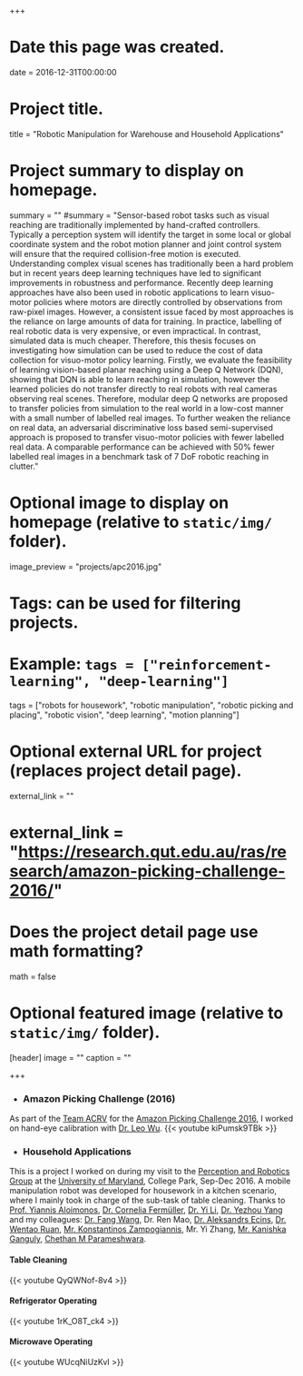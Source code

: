 +++
# Date this page was created.
date = 2016-12-31T00:00:00

# Project title.
title = "Robotic Manipulation for Warehouse and Household Applications"

# Project summary to display on homepage.
summary = ""
#summary = "Sensor-based robot tasks such as visual reaching are traditionally implemented by hand-crafted controllers. Typically a perception system will identify the target in some local or global coordinate system and the robot motion planner and joint control system will ensure that the required collision-free motion is executed. Understanding complex visual scenes has traditionally been a hard problem but in recent years deep learning techniques have led to significant improvements in robustness and performance. Recently deep learning approaches have also been used in robotic applications to learn visuo-motor policies where motors are directly controlled by observations from raw-pixel images. However, a consistent issue faced by most approaches is the reliance on large amounts of data for training. In practice, labelling of real robotic data is very expensive, or even impractical. In contrast, simulated data is much cheaper. Therefore, this thesis focuses on investigating how simulation can be used to reduce the cost of data collection for visuo-motor policy learning. Firstly, we evaluate the feasibility of learning vision-based planar reaching using a Deep Q Network (DQN), showing that DQN is able to learn reaching in simulation, however the learned policies do not transfer directly to real robots with real cameras observing real scenes. Therefore, modular deep Q networks are proposed to transfer policies from simulation to the real world in a low-cost manner with a small number of labelled real images. To further weaken the reliance on real data, an adversarial discriminative loss based semi-supervised approach is proposed to transfer visuo-motor policies with fewer labelled real data. A comparable performance can be achieved with 50% fewer labelled real images in a benchmark task of 7 DoF robotic reaching in clutter."

# Optional image to display on homepage (relative to `static/img/` folder).
image_preview = "projects/apc2016.jpg"

# Tags: can be used for filtering projects.
# Example: `tags = ["reinforcement-learning", "deep-learning"]`
tags = ["robots for housework", "robotic manipulation", "robotic picking and placing", "robotic vision", "deep learning", "motion planning"]

# Optional external URL for project (replaces project detail page).
external_link = ""
# external_link = "https://research.qut.edu.au/ras/research/amazon-picking-challenge-2016/"

# Does the project detail page use math formatting?
math = false

# Optional featured image (relative to `static/img/` folder).
[header]
image = ""
caption = ""

+++

- ### **Amazon Picking Challenge (2016)**
As part of the [Team ACRV](https://research.qut.edu.au/ras/research/amazon-picking-challenge-2016/) for the [Amazon Picking Challenge 2016](http://pwurman.org/amazonpickingchallenge/results.shtml), I worked on hand-eye calibration with [Dr. Leo Wu](https://sites.google.com/site/wuliaothu/home).
{{< youtube kiPumsk9TBk >}}

- ### **Household Applications**
This is a project I worked on during my visit to the [Perception and Robotics Group](http://prg.cs.umd.edu/) at the [University of Maryland](https://umd.edu/), College Park, Sep-Dec 2016. A mobile manipulation robot was developed for housework in a kitchen scenario, where I mainly took in charge of the sub-task of table cleaning. Thanks to [Prof. Yiannis Aloimonos](http://legacydirs.umiacs.umd.edu/~yiannis/), [Dr. Cornelia Fermüller](http://legacydirs.umiacs.umd.edu/~fer/), [Dr. Yi Li](https://users.cecs.anu.edu.au/~yili/), [Dr. Yezhou Yang](https://yezhouyang.engineering.asu.edu/) and my colleagues: [Dr. Fang Wang](http://users.cecs.anu.edu.au/~fwang/), Dr. Ren Mao, [Dr. Aleksandrs Ecins](https://scholar.google.com/citations?user=eDDJ48UAAAAJ&hl=en), [Dr. Wentao Ruan](https://scholar.google.com/citations?user=PJQ8XgwAAAAJ&hl=en), [Mr. Konstantinos Zampogiannis](https://www.cs.umd.edu/~kzampog/), Mr. Yi Zhang, [Mr. Kanishka Ganguly](http://legacydirs.umiacs.umd.edu/~kganguly/), [Chethan M Parameshwara](https://analogicalnexus.github.io/).
#### **Table Cleaning**
{{< youtube QyQWNof-8v4 >}}
#### **Refrigerator Operating**
{{< youtube 1rK_O8T_ck4 >}}
#### **Microwave Operating**
{{< youtube WUcqNiUzKvI >}}
